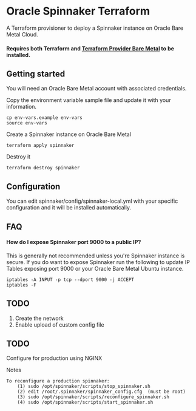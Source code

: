 # Oracle Spinnaker Terraform

A Terraform provisioner to deploy a Spinnaker instance on Oracle Bare Metal Cloud.

#### Requires both Terraform and [Terraform Provider Bare Metal](https://github.com/oracle/terraform-provider-baremetal) to be installed.

## Getting started

You will need an Oracle Bare Metal account with associated credentials.

Copy the environment variable sample file and update it with your information.

```
cp env-vars.example env-vars
source env-vars
```

Create a Spinnaker instance on Oracle Bare Metal

```
terraform apply spinnaker
```

Destroy it

```
terraform destroy spinnaker
```

## Configuration

You can edit spinnaker/config/spinnaker-local.yml with your specific configuration and it will be installed automatically.

## FAQ

#### How do I expose Spinnaker port 9000 to a public IP?

This is generally not recommended unless you're Spinnaker instance is secure. If you do want to expose Spinnaker run the following to update IP Tables exposing port 9000 or your Oracle Bare Metal Ubuntu instance.

```
iptables -A INPUT -p tcp --dport 9000 -j ACCEPT
iptables -F
```

## TODO

1. Create the network
2. Enable upload of custom config file


## TODO

Configure for production using NGINX

Notes

```
To reconfigure a production spinnaker:
    (1) sudo /opt/spinnaker/scripts/stop_spinnaker.sh
    (2) edit /root/.spinnaker/spinnaker_config.cfg  (must be root)
    (3) sudo /opt/spinnaker/scripts/reconfigure_spinnaker.sh
    (4) sudo /opt/spinnaker/scripts/start_spinnaker.sh
```

